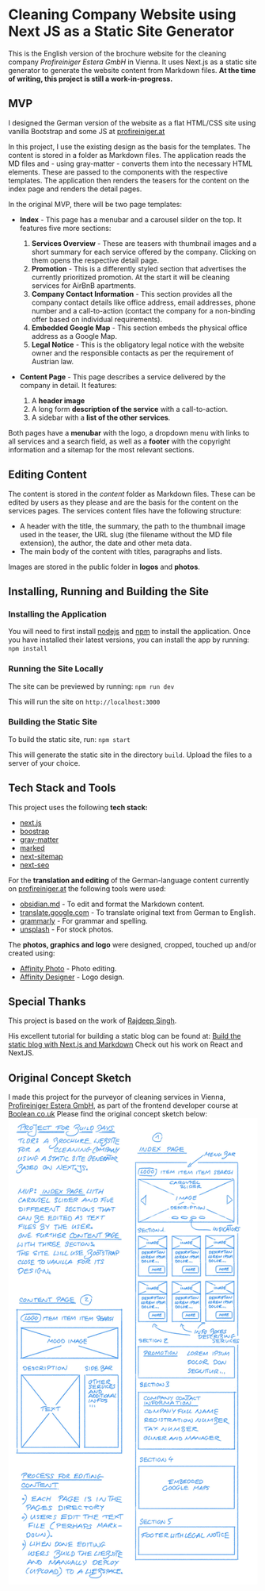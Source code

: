 # Cleaning Company Website using Next JS as a Static Site Generator

This is the English version of the brochure website for the cleaning company _Profireiniger Estera GmbH_ in Vienna. It uses Next.js as a static site generator to generate the website content from Markdown files.
**At the time of writing, this project is still a work-in-progress.**


## MVP
I designed the German version of the website as a flat HTML/CSS site using vanilla Bootstrap and some JS at [profireiniger.at](https://profireiniger.at)

In this project, I use the existing design as the basis for the templates. The content is stored in a folder as Markdown files. The application reads the MD files and - using gray-matter - converts them into the necessary HTML elements. These are passed to the components with the respective templates. The application then renders the teasers for the content on the index page and renders the detail pages.

In the original MVP, there will be two page templates:
- **Index** - This page has a menubar and a carousel silder on the top. It features five more sections:
	1. **Services Overview** - These are teasers with thumbnail images and a short summary for each service offered by the company. Clicking on them opens the respective detail page.
	2. **Promotion** - This is a differently styled section that advertises the currently prioritized promotion. At the start it will be cleaning services for AirBnB apartments.
	3. **Company Contact Information** - This section provides all the company contact details like office address, email addresses, phone number and a call-to-action (contact the company for a non-binding offer based on individual requirements).
	4. **Embedded Google Map** - This section embeds the physical office address as a Google Map.
	5. **Legal Notice** - This is the obligatory legal notice with the website owner and the responsible contacts as per the requirement of Austrian law.

- **Content Page** - This page describes a service delivered by the company in detail. It features:
	1. A **header image**
	2. A long form **description of the service** with a call-to-action.
	3. A sidebar with a **list of the other services**.

Both pages have a **menubar** with the logo, a dropdown menu with links to all services and a search field, as well as a **footer** with the copyright information and a sitemap for the most relevant sections.

## Editing Content
The content is stored in the _content_ folder as Markdown files. These can be edited by users as they please and are the basis for the content on the services pages.
The services content files have the following structure:
- A header with the title, the summary, the path to the thumbnail image used in the teaser, the URL slug (the filename without the MD file extension), the author, the date and other meta data.
- The main body of the content with titles, paragraphs and lists.

Images are stored in the public folder in **logos** and **photos**.

## Installing, Running and Building the Site

### Installing the Application
You  will need to first install [nodejs](https://nodejs.org/en/) and [npm](https://www.npmjs.com/) to install the application. Once you have installed their latest versions, you can install the app by running:
``npm install``

### Running the Site Locally
The site can be previewed by running:
``npm run dev``

This will run the site on `http://localhost:3000`

### Building the Static Site
To build the static site, run:
``npm start``

This will generate the static site in the directory `build`. Upload the files to a server of your choice.

## Tech Stack and Tools
This project uses the following **tech stack:**
- [next.js](https://nextjs.org/)
- [boostrap](https://getbootstrap.com/)
- [gray-matter](https://www.npmjs.com/package/gray-matter)
- [marked](https://www.npmjs.com/package/marked)
- [next-sitemap](https://www.npmjs.com/package/next-sitemap)
- [next-seo](https://www.npmjs.com/package/next-seo)

For the **translation and editing** of the German-language content currently on [profireiniger.at](https://profireiniger.at) the following tools were used:
- [obsidian.md](https://obsidian.md/) - To edit and format the Markdown content.
- [translate.google.com](https://translate.google.com/) - To translate original text from German to English.
- [grammarly](https://app.grammarly.com/) - For grammar and spelling.
- [unsplash](https://unsplash.com) - For stock photos.

The **photos, graphics and logo** were designed, cropped, touched up and/or created using:
- [Affinity Photo](https://affinity.serif.com/en-gb/photo/) - Photo editing.
- [Affinity Designer](https://affinity.serif.com/en-gb/designer/) - Logo design.

## Special Thanks
This project is based on the work of [Rajdeep Singh](https://medium.com/@officialrajdeepsingh).

His excellent tutorial for building a static blog can be found at: [Build the static blog with Next.js and Markdown](https://medium.com/nextjs/build-the-static-blog-with-next-js-and-markdown-59576c75fbf2)
Check out his work on React and NextJS.

## Original Concept Sketch
I made this project for the purveyor of cleaning services in Vienna, [Profireiniger Estera GmbH](https://profireiniger.at), as part of the frontend developer course at [Boolean.co.uk](https://boolean.co.uk/)
Please find the original concept sketch below:
![Concept Sketch](/concept/concept-sketch.jpg)
